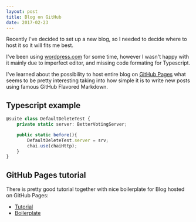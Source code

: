 ```yaml
---
layout: post
title: Blog on GitHub
date: 2017-02-23
---
```

Recently I've decided to set up a new blog, so I needed to decide where to host it so it will fits me best.

I've been using [wordpress.com](http://wordpress.com) for some time, however I wasn't happy with it
mainly due to imperfect editor, and missing code formating for Typescript.

I've learned about the possibility to host entire blog on [GitHub Pages](https://guides.github.com/features/pages/)
what seems to be pretty interesting taking into how simple it is to write new posts using famous GitHub Flavored Markdown.

## Typescript example

```typescript
@suite class DefaultDeleteTest {
    private static server: BetterVotingServer;

    public static before(){
        DefaultDeleteTest.server = srv;
        chai.use(chaiHttp);
    }
}
```

## GitHub Pages tutorial

There is pretty good tutorial together with nice boilerplate for Blog hosted on GitHub Pages:

- [Tutorial](https://www.smashingmagazine.com/2014/08/build-blog-jekyll-github-pages/)
- [Boilerplate](https://github.com/barryclark/jekyll-now)